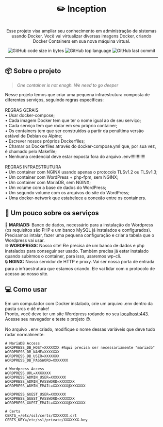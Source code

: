 <h1 align="center">
	✏️ Inception
</h1>

<p align="center"><br>
Esse projeto visa ampliar seu conhecimento em administração de sistemas usando Docker.
Você vai virtualizar diversas imagens Docker, criando Docker Containers em sua nova máquina virtual.<br>
</p>

<p align="center">
	<img alt="GitHub code size in bytes" src="https://img.shields.io/github/languages/code-size/rafaelabdm/Inception?color=lightblue" />
	<img alt="GitHub top language" src="https://img.shields.io/github/languages/top/rafaelabdm/Inception?color=blue" />
	<img alt="GitHub last commit" src="https://img.shields.io/github/last-commit/rafaelabdm/Inception?color=green" />
</p>

---

<h2>📦 Sobre o projeto</h2>

> _One container is not enogh. We need to go deeper_
<p>
Nesse projeto temos que criar uma pequena infraestrutura composta de diferentes serviços, seguindo regras específicas:<br><br>
REGRAS GERAIS<br>
  • Usar docker-compose;<br>
  • Cada imagem Docker tem que ter o nome igual ao de seu serviço;<br>
  • Cada serviço tem que rodar em seu próprio container;<br>
  • Os containers tem que ser construídos a partir da penúltima versão estável de Debian ou Alpine;<br>
  • Escrever nossos próprios Dockerfiles;<br>
  • Chamar os Dockerfiles através do docker-compose.yml que, por sua vez, é chamado pelo Makefile;<br>
  • Nenhuma credencial deve estar exposta fora do arquivo .env!!!!!!!!!!!!<br>
  <br>
REGRAS INFRAESTRUTURA<br>
  • Um container com NGINX usando apenas o protocolo TLSv1.2 ou TLSv1.3;<br>
  • Um container com WordPress + php-fpm, sem NGINX;<br>
  • Um container com MariaDB, sem NGINX;<br>
  • Um volume com a base de dados do WordPress;<br>
  • Um segundo volume com os arquivos do site do WordPress;<br>
  • Uma docker-network que estabelece a conexão entre os containers.<br>

</p>

<h2>🔨 Um pouco sobre os serviços</h2>

<p>
💾<b> MARIADB:</b> Banco de dados, necessário para a instalação do Wordpress (os requisitos são PHP e um banco MySQL já instalados e configurados). Precisamos intalar, 
fazer uma pequena configuração e criar a tabela que o Wordpress vai usar.<br>
🌐<b> WORDPRESS:</b> Nosso site! Ele precisa de um banco de dados e php instalados para conseguir ser usado. Também precisa já estar instalado quando subirmos o container, 
para isso, usaremos wp-cli.<br>
🔒<b> NGINX:</b> Nosso servidor de HTTP e proxy. Vai ser nossa porta de entrada para a infraestrutura que estamos criando. Ele vai lidar com o protocolo de acesso ao nosso site. <br>
</p>

<h2>💻 Como usar</h2>
<p>
Em um computador com Docker instalado, crie um arquivo .env dentro da pasta srcs e dê make! <br>
Pronto, você deve ter um site Wordpress rodando no seu <a href="https://localhost:443">localhost:443</a>. Acesse seu navegador e teste o projeto 😉. <br>
<br>
No arquivo <TT>.env</TT> criado, modifique o nome dessas variáveis que deve tudo rodar normalmente:
</p>

```
# MariaDB Access
WORDPRESS_DB_HOST=XXXXXXX #Aqui precisa ser necessariamente "mariadb"
WORDPRESS_DB_NAME=XXXXXXX
WORDPRESS_DB_USER=XXXXXXX
WORDPRESS_DB_PASSWORD=XXXXXXX

# Wordpress Access
WORDPRESS_URL=XXXXXXX
WORDPRESS_ADMIN_USER=XXXXXXX
WORDPRESS_ADMIN_PASSWORD=XXXXXXX
WORDPRESS_ADMIN_EMAIL=XXXXXXX@XXXXXXX

WORDPRESS_GUEST_USER=XXXXXXX
WORDPRESS_GUEST_PASSWORD=XXXXXXX
WORDPRESS_GUEST_EMAIL=XXXXXXX@XXXXXXX

# Certs
CERTS_=/etc/ssl/certs/XXXXXXX.crt
CERTS_KEY=/etc/ssl/private/XXXXXXX.key
```


